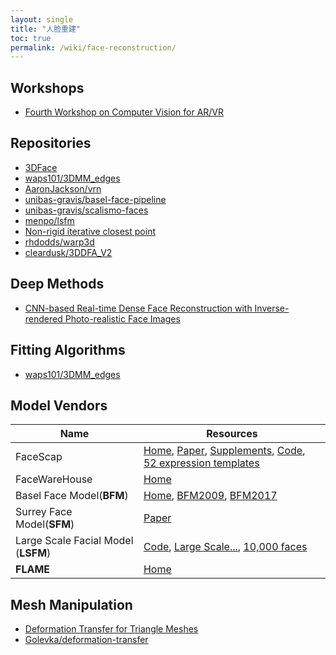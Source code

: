 ```yaml
---
layout: single
title: "人脸重建"
toc: true
permalink: /wiki/face-reconstruction/
---
```


## Workshops  
- [Fourth Workshop on Computer Vision for AR/VR](https://www.mixedreality.cs.cornell.edu/workshop/2020/papers)

## Repositories  
- [3DFace](https://github.com/Juyong/3DFace)
- [waps101/3DMM_edges](https://github.com/waps101/3DMM_edges)
- [AaronJackson/vrn](https://github.com/AaronJackson/vrn)
- [unibas-gravis/basel-face-pipeline](https://github.com/unibas-gravis/basel-face-pipeline)
- [unibas-gravis/scalismo-faces](https://github.com/unibas-gravis/scalismo-faces)
- [menpo/lsfm](https://github.com/menpo/lsfm)
- [Non-rigid iterative closest point](https://github.com/charlienash/nricp)
- [rhdodds/warp3d](https://github.com/rhdodds/warp3d)  
- [cleardusk/3DDFA_V2](https://github.com/cleardusk/3DDFA_V2)

## Deep Methods   
- [CNN-based Real-time Dense Face Reconstruction with Inverse-rendered Photo-realistic Face Images](https://arxiv.org/abs/1708.00980)

## Fitting Algorithms   
 - [waps101/3DMM_edges](https://github.com/waps101/3DMM_edges)

## Model Vendors

| Name | Resources |
| ---- | --------- |
| FaceScap | [Home](https://facescape.nju.edu.cn/), [Paper](https://arxiv.org/pdf/2003.13989.pdf), [Supplements](https://openaccess.thecvf.com/content_CVPR_2020/supplemental/Yang_FaceScape_A_Large-Scale_CVPR_2020_supplemental.zip), [Code](https://github.com/zhuhao-nju/facescape), [52 expression templates](https://drive.google.com/file/d/1OuAUVMrBzEyRumOqFg3SUjehAUBK7Hn9/view) |
| FaceWareHouse | [Home](http://kunzhou.net/zjugaps/facewarehouse/) |
| Basel Face Model(**BFM**) | [Home](https://faces.dmi.unibas.ch/bfm/bfm2017.html), [BFM2009](https://gravis.dmi.unibas.ch/publications/2009/BFModel09.pdf), [BFM2017](http://arxiv.org/abs/1709.08398) |
| Surrey Face Model(**SFM**) | [Paper](http://www.ee.surrey.ac.uk/CVSSP/Publications/papers/Huber-VISAPP-2016.pdf) |
| Large Scale Facial Model (**LSFM**) |[Code](https://github.com/menpo/lsfm), [Large Scale...](https://link.springer.com/article/10.1007/s11263-017-1009-7), [10,000 faces](https://ibug.doc.ic.ac.uk/media/uploads/documents/0002.pdf) |
| **FLAME** | [Home](https://flame.is.tue.mpg.de/home) |
## Mesh Manipulation  
  - [Deformation Transfer for Triangle Meshes](https://www.cs.toronto.edu/~jacobson/seminar/sumner-and-popovic-2004.pdf)
  - [Golevka/deformation-transfer](https://github.com/Golevka/deformation-transfer)
